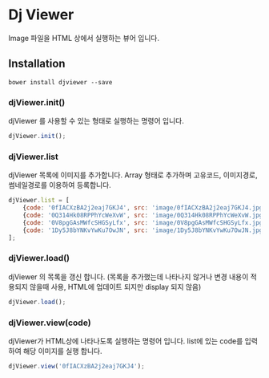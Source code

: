# Dj Viewer

Image 파일을 HTML 상에서 실행하는 뷰어 입니다.

## Installation

```
bower install djviewer --save
```

### djViewer.init()

djViewer 를 사용할 수 있는 형태로 실행하는 명령어 입니다.

```js
djViewer.init();
```

### djViewer.list

djViewer 목록에 이미지를 추가합니다. Array 형태로 추가하며 고유코드, 이미지경로, 썸네일경로를 이용하여 등록합니다.

```js
djViewer.list = [
    {code: '0fIACXzBA2j2eaj7GKJ4', src: 'image/0fIACXzBA2j2eaj7GKJ4.jpg', thumb: 'image/thumb/0fIACXzBA2j2eaj7GKJ4.jpg'},
    {code: '0Q314Hk08RPPhYcWeXvW', src: 'image/0Q314Hk08RPPhYcWeXvW.jpg', thumb: 'image/thumb/0Q314Hk08RPPhYcWeXvW.jpg'},
    {code: '0V8pgGAsMWfcSHGSyLfx', src: 'image/0V8pgGAsMWfcSHGSyLfx.jpg', thumb: 'image/thumb/0V8pgGAsMWfcSHGSyLfx.jpg'},
    {code: '1Dy5J8bYNKvYwKu7OwJN', src: 'image/1Dy5J8bYNKvYwKu7OwJN.jpg', thumb: 'image/thumb/1Dy5J8bYNKvYwKu7OwJN.jpg'}
];
```

### djViewer.load()

djViewer 의 목록을 갱신 합니다. (목록을 추가했는데 나타나지 않거나 변경 내용이 적용되지 않을때 사용, HTML에 업데이트 되지만 display 되지 않음)

```js
djViewer.load();
```

### djViewer.view(code)

djViewer가 HTML상에 나타나도록 실행하는 명령어 입니다. list에 있는 code를 입력하여 해당 이미지를 실행 합니다.

```js
djViewer.view('0fIACXzBA2j2eaj7GKJ4');
```